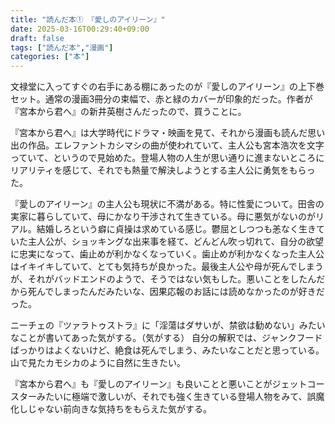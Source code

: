 ```yaml
---
title: "読んだ本①　『愛しのアイリーン』"
date: 2025-03-16T00:29:40+09:00
draft: false
tags: ["読んだ本","漫画"]
categories: ["本"]
---
```


文禄堂に入ってすぐの右手にある棚にあったのが『愛しのアイリーン』の上下巻セット。通常の漫画3冊分の束幅で、赤と緑のカバーが印象的だった。作者が『宮本から君へ』の新井英樹さんだったので、買うことに。

『宮本から君へ』は大学時代にドラマ・映画を見て、それから漫画も読んだ思い出の作品。エレファントカシマシの曲が使われていて、主人公も宮本浩次を文字っていて、というので見始めた。登場人物の人生が思い通りに進まないところにリアリティを感じて、それでも熱量で解決しようとする主人公に勇気をもらった。

『愛しのアイリーン』の主人公も現状に不満がある。特に性愛について。田舎の実家に暮らしていて、母にかなり干渉されて生きている。母に悪気がないのがリアル。結婚しろという癖に貞操は求めている感じ。鬱屈としつつも恙なく生きていた主人公が、ショッキングな出来事を経て、どんどん吹っ切れて、自分の欲望に忠実になって、歯止めが利かなくなっていく。歯止めが利かなくなった主人公はイキイキしていて、とても気持ちが良かった。最後主人公や母が死んでしまうが、それがバッドエンドのようで、そうではない気もした。悪いことをしたんだから死んでしまったんだみたいな、因果応報のお話には読めなかったのが好きだった。

ニーチェの『ツァラトゥストラ』に「淫蕩はダサいが、禁欲は勧めない」みたいなことが書いてあった気がする。（気がする）
自分の解釈では、ジャンクフードばっかりはよくないけど、絶食は死んでしまう、みたいなことだと思っている。山で見たカモシカのように自然に生きたい。

『宮本から君へ』も『愛しのアイリーン』も良いことと悪いことがジェットコースターみたいに極端で激しいが、それでも強く生きている登場人物をみて、誤魔化しじゃない前向きな気持ちをもらえた気がする。